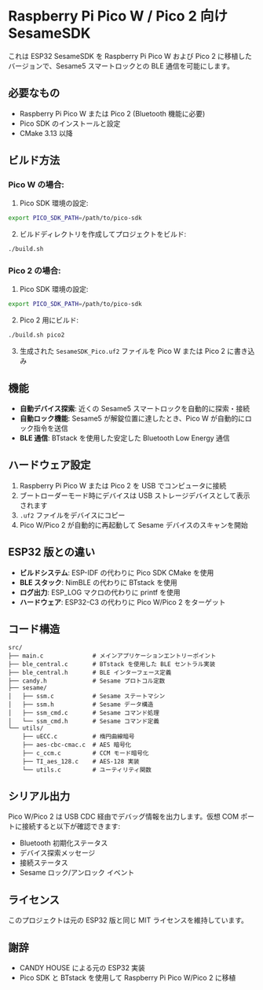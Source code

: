 # Raspberry Pi Pico W / Pico 2 向け SesameSDK

これは ESP32 SesameSDK を Raspberry Pi Pico W および Pico 2 に移植したバージョンで、Sesame5 スマートロックとの BLE 通信を可能にします。

## 必要なもの

- Raspberry Pi Pico W または Pico 2 (Bluetooth 機能に必要)
- Pico SDK のインストールと設定
- CMake 3.13 以降

## ビルド方法

### Pico W の場合:
1. Pico SDK 環境の設定:
```bash
export PICO_SDK_PATH=/path/to/pico-sdk
```

2. ビルドディレクトリを作成してプロジェクトをビルド:
```bash
./build.sh
```

### Pico 2 の場合:
1. Pico SDK 環境の設定:
```bash
export PICO_SDK_PATH=/path/to/pico-sdk
```

2. Pico 2 用にビルド:
```bash
./build.sh pico2
```

3. 生成された `SesameSDK_Pico.uf2` ファイルを Pico W または Pico 2 に書き込み

## 機能

- **自動デバイス探索**: 近くの Sesame5 スマートロックを自動的に探索・接続
- **自動ロック機能**: Sesame5 が解錠位置に達したとき、Pico W が自動的にロック指令を送信
- **BLE 通信**: BTstack を使用した安定した Bluetooth Low Energy 通信

## ハードウェア設定

1. Raspberry Pi Pico W または Pico 2 を USB でコンピュータに接続
2. ブートローダーモード時にデバイスは USB ストレージデバイスとして表示されます
3. `.uf2` ファイルをデバイスにコピー
4. Pico W/Pico 2 が自動的に再起動して Sesame デバイスのスキャンを開始

## ESP32 版との違い

- **ビルドシステム**: ESP-IDF の代わりに Pico SDK CMake を使用
- **BLE スタック**: NimBLE の代わりに BTstack を使用
- **ログ出力**: ESP_LOG マクロの代わりに printf を使用
- **ハードウェア**: ESP32-C3 の代わりに Pico W/Pico 2 をターゲット

## コード構造

```
src/
├── main.c              # メインアプリケーションエントリーポイント
├── ble_central.c       # BTstack を使用した BLE セントラル実装
├── ble_central.h       # BLE インターフェース定義
├── candy.h             # Sesame プロトコル定数
├── sesame/
│   ├── ssm.c           # Sesame ステートマシン
│   ├── ssm.h           # Sesame データ構造
│   ├── ssm_cmd.c       # Sesame コマンド処理
│   └── ssm_cmd.h       # Sesame コマンド定義
└── utils/
    ├── uECC.c          # 楕円曲線暗号
    ├── aes-cbc-cmac.c  # AES 暗号化
    ├── c_ccm.c         # CCM モード暗号化
    ├── TI_aes_128.c    # AES-128 実装
    └── utils.c         # ユーティリティ関数
```

## シリアル出力

Pico W/Pico 2 は USB CDC 経由でデバッグ情報を出力します。仮想 COM ポートに接続すると以下が確認できます:
- Bluetooth 初期化ステータス
- デバイス探索メッセージ
- 接続ステータス
- Sesame ロック/アンロック イベント

## ライセンス

このプロジェクトは元の ESP32 版と同じ MIT ライセンスを維持しています。

## 謝辞

- CANDY HOUSE による元の ESP32 実装
- Pico SDK と BTstack を使用して Raspberry Pi Pico W/Pico 2 に移植